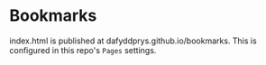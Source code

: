 # Bookmarks

index.html is published at dafyddprys.github.io/bookmarks. This is configured in this repo's `Pages` settings.